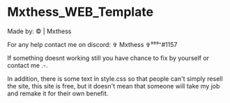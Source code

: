 # Mxthess_WEB_Template
Made by: © | Mxthess 

For any help contact me on discord: ✞ Mxthess ✞⁹⁹⁹⁺#1157 

If something doesnt working still you have chance to fix by yourself or contact me .-. 

In addition, there is some text in style.css so that people can't simply resell the site, this site is free, but it doesn't mean that someone will take my job and remake it for their own benefit.
